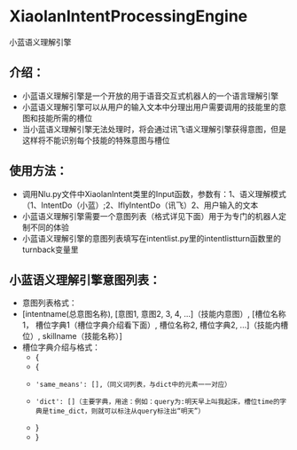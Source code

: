 # XiaolanIntentProcessingEngine
小蓝语义理解引擎

## 介绍：
- 小蓝语义理解引擎是一个开放的用于语音交互式机器人的一个语言理解引擎
- 小蓝语义理解引擎可以从用户的输入文本中分理出用户需要调用的技能里的意图和技能所需的槽位
- 当小蓝语义理解引擎无法处理时，将会通过讯飞语义理解引擎获得意图，但是这样将不能识别每个技能的特殊意图与槽位

## 使用方法：
- 调用Nlu.py文件中XiaolanIntent类里的Input函数，参数有：1、语义理解模式（1、IntentDo（小蓝）;2、IflyIntentDo（讯飞）2、用户输入的文本
- 小蓝语义理解引擎需要一个意图列表（格式详见下面）用于为专门的机器人定制不同的体验
- 小蓝语义理解引擎的意图列表填写在intentlist.py里的intentlistturn函数里的turnback变量里

## 小蓝语义理解引擎意图列表：
- 意图列表格式： 
- [intentname(总意图名称), [意图1, 意图2, 3, 4, ...]（技能内意图）, [槽位名称1， 槽位字典1（槽位字典介绍看下面）, 槽位名称2, 槽位字典2, ...]（技能内槽位）, skillname（技能名称）]
- 槽位字典介绍与格式：
  - {
  - {
  -     'same_means': [],（同义词列表，与dict中的元素一一对应）
  -     'dict': []（主要字典，用途：例如：query为:明天早上叫我起床，槽位time的字典是time_dict，则就可以标注从query标注出“明天”）
  - }
  - }

